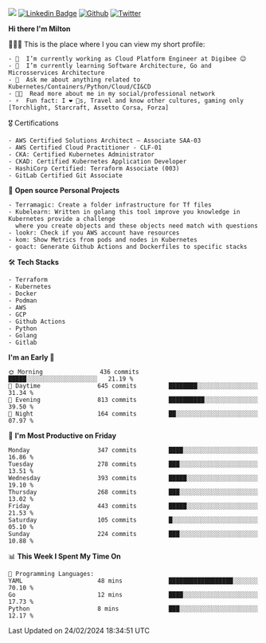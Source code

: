 ![](https://komarev.com/ghpvc/?username=miltlima&color=blueviolet) [![Linkedin Badge](https://img.shields.io/badge/-LinkedIn-blue?style=flat-square&logo=Linkedin&logoColor=white&link=https://www.linkedin.com/in/miltonlimaj/)](https://www.linkedin.com/in/miltonlimaj/) [![Github](https://img.shields.io/github/followers/miltlima?style=social)](https://github.com/miltlima?tab=followers) [![Twitter](https://img.shields.io/twitter/follow/milt_lima?style=social)](https://twitter.com/milt_lima)
 


     
**Hi there I'm Milton**

👨🏽‍💻 This is the place where I you can view my short profile:
```text
- 🔭  I’m currently working as Cloud Platform Engineer at Digibee 😉
- 🌱  I’m currently learning Software Architecture, Go and Microsservices Architecture
- 💬  Ask me about anything related to Kubernetes/Containers/Python/Cloud/CI&CD
- 👨‍💻  Read more about me in my social/professional network
- ⚡  Fun fact: I ❤️ 🐶s, Travel and know other cultures, gaming only [Torchlight, Starcraft, Assetto Corsa, Forza]
```
🎖 Certifications
```text
- AWS Certified Solutions Architect – Associate SAA-03
- AWS Certified Cloud Practitioner - CLF-01
- CKA: Certified Kubernetes Administrator
- CKAD: Certified Kubernetes Application Developer
- HashiCorp Certified: Terraform Associate (003)
- GitLab Certified Git Associate
```
📐 **Open source Personal Projects**

```text
- Terramagic: Create a folder infrastructure for Tf files
- Kubelearn: Written in golang this tool improve you knowledge in Kubernetes provide a challenge
  where you create objects and these objects need match with questions
- lookr: Check if you AWS account have resources
- kom: Show Metrics from pods and nodes in Kubernetes
- goact: Generate Github Actions and Dockerfiles to specific stacks
```
🛠 **Tech Stacks**

```text
- Terraform
- Kubernetes
- Docker
- Podman
- AWS
- GCP
- Github Actions
- Python
- Golang
- Gitlab
```         

<!--START_SECTION:waka-->
**I'm an Early 🐤** 

```text
🌞 Morning                436 commits         █████░░░░░░░░░░░░░░░░░░░░   21.19 % 
🌆 Daytime                645 commits         ████████░░░░░░░░░░░░░░░░░   31.34 % 
🌃 Evening                813 commits         ██████████░░░░░░░░░░░░░░░   39.50 % 
🌙 Night                  164 commits         ██░░░░░░░░░░░░░░░░░░░░░░░   07.97 % 
```
📅 **I'm Most Productive on Friday** 

```text
Monday                   347 commits         ████░░░░░░░░░░░░░░░░░░░░░   16.86 % 
Tuesday                  278 commits         ███░░░░░░░░░░░░░░░░░░░░░░   13.51 % 
Wednesday                393 commits         █████░░░░░░░░░░░░░░░░░░░░   19.10 % 
Thursday                 268 commits         ███░░░░░░░░░░░░░░░░░░░░░░   13.02 % 
Friday                   443 commits         █████░░░░░░░░░░░░░░░░░░░░   21.53 % 
Saturday                 105 commits         █░░░░░░░░░░░░░░░░░░░░░░░░   05.10 % 
Sunday                   224 commits         ███░░░░░░░░░░░░░░░░░░░░░░   10.88 % 
```


📊 **This Week I Spent My Time On** 

```text
💬 Programming Languages: 
YAML                     48 mins             ██████████████████░░░░░░░   70.10 % 
Go                       12 mins             ████░░░░░░░░░░░░░░░░░░░░░   17.73 % 
Python                   8 mins              ███░░░░░░░░░░░░░░░░░░░░░░   12.17 % 
```


 Last Updated on 24/02/2024 18:34:51 UTC
<!--END_SECTION:waka-->
